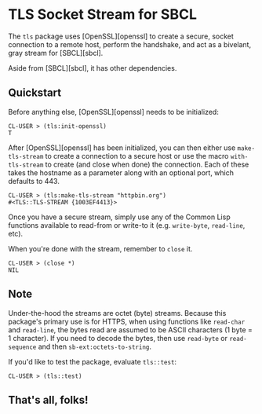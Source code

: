 # TLS Socket Stream for SBCL

The `tls` package uses [OpenSSL][openssl] to create a secure, socket connection to a remote host, perform the handshake, and act as a bivelant, gray stream for [SBCL][sbcl].

Aside from [SBCL][sbcl], it has other dependencies.

## Quickstart

Before anything else, [OpenSSL][openssl] needs to be initialized:

    CL-USER > (tls:init-openssl)
    T

After [OpenSSL][openssl] has been initialized, you can then either use `make-tls-stream` to create a connection to a secure host or use the macro `with-tls-stream` to create (and close when done) the connection. Each of these takes the hostname as a parameter along with an optional port, which defaults to 443.

    CL-USER > (tls:make-tls-stream "httpbin.org")
    #<TLS::TLS-STREAM {1003EF4413}>

Once you have a secure stream, simply use any of the Common Lisp functions available to read-from or write-to it (e.g. `write-byte`, `read-line`, etc).

When you're done with the stream, remember to `close` it.

    CL-USER > (close *)
    NIL

## Note

Under-the-hood the streams are octet (byte) streams. Because this package's primary use is for HTTPS, when using functions like `read-char` and `read-line`, the bytes read are assumed to be ASCII characters (1 byte = 1 character). If you need to decode the bytes, then use `read-byte` or `read-sequence` and then `sb-ext:octets-to-string`.

If you'd like to test the package, evaluate `tls::test`:

    CL-USER > (tls::test)


## That's all, folks!
